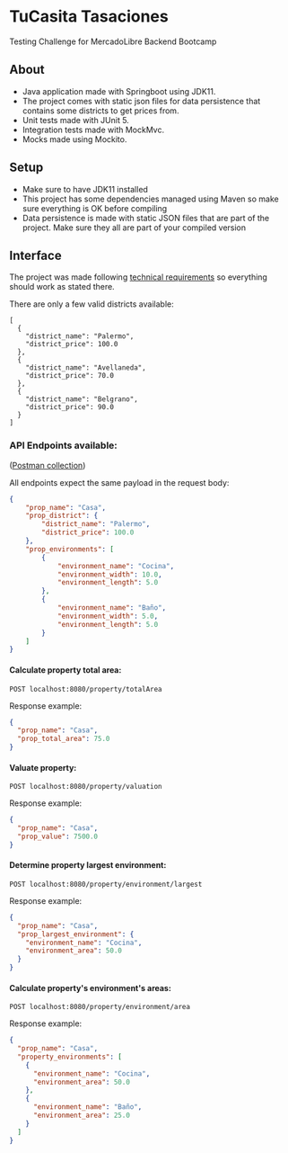 TuCasita Tasaciones
=======================================

Testing Challenge for MercadoLibre Backend Bootcamp

## About

- Java application made with Springboot using JDK11.
- The project comes with static json files for data persistence that contains some
districts to get prices from.
- Unit tests made with JUnit 5.
- Integration tests made with MockMvc.
- Mocks made using Mockito.

## Setup

- Make sure to have JDK11 installed
- This project has some dependencies managed using Maven so make sure everything is OK before compiling
- Data persistence is made with static JSON files that are part of the project. Make sure they all are part of your
  compiled version

## Interface

The project was made
following [technical requirements](https://drive.google.com/file/d/1Vl7nqxJvrIVwbuipuX8sFnEZSJiuaMJu/view)
so everything should work as stated there.

There are only a few valid districts available:

```
[
  {
    "district_name": "Palermo",
    "district_price": 100.0
  },
  {
    "district_name": "Avellaneda",
    "district_price": 70.0
  },
  {
    "district_name": "Belgrano",
    "district_price": 90.0
  }
]
```

### API Endpoints available:

([Postman collection](https://github.com/AlanCanoDigitalHouse/DesafioSpringWave9/blob/Chareun_Alonso/9_desafio2/TuCasita-Tasaciones.postman_collection.json))

All endpoints expect the same payload in the request body:

```JSON
{
    "prop_name": "Casa",
    "prop_district": {
        "district_name": "Palermo",
        "district_price": 100.0
    },
    "prop_environments": [
        {
            "environment_name": "Cocina",
            "environment_width": 10.0,
            "environment_length": 5.0
        },
        {
            "environment_name": "Baño",
            "environment_width": 5.0,
            "environment_length": 5.0
        }
    ]
}
```

#### Calculate property total area:
```
POST localhost:8080/property/totalArea
```

Response example:
```JSON
{
  "prop_name": "Casa",
  "prop_total_area": 75.0
}
```

#### Valuate property:
```
POST localhost:8080/property/valuation
```

Response example:
```JSON
{
  "prop_name": "Casa",
  "prop_value": 7500.0
}
```

#### Determine property largest environment:
```
POST localhost:8080/property/environment/largest
```

Response example:
```JSON
{
  "prop_name": "Casa",
  "prop_largest_environment": {
    "environment_name": "Cocina",
    "environment_area": 50.0
  }
}
```

#### Calculate property's environment's areas:
```
POST localhost:8080/property/environment/area
```

Response example:
```JSON
{
  "prop_name": "Casa",
  "property_environments": [
    {
      "environment_name": "Cocina",
      "environment_area": 50.0
    },
    {
      "environment_name": "Baño",
      "environment_area": 25.0
    }
  ]
}
```
